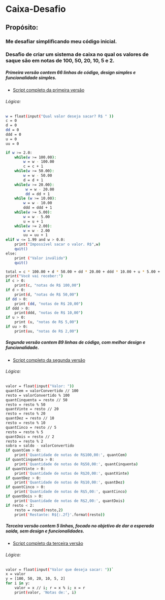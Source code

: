 # Caixa-Desafio
## Propósito:
### Me desafiar simplificando meu código inicial. 
### Desafio de criar um sistema de caixa no qual os valores de saque são em notas de 100, 50, 20, 10, 5 e 2.


##### Primeira versão contem 66 linhas de código, design simples e funcionalidade simples.</p>
- [Script completo da primeira versão](https://github.com/NunesDevs/Caixa-Desafio/tree/main/Caixa-1)
###### Lógica:
```bash
w = float(input("Qual valor deseja sacar? R$ " )) 
c = 0 
d = 0 
dd = 0
ddd = 0
u = 0 
uu = 0

if w >= 2.0:
    while(w >= 100.00):
        w = w - 100.00
        c = c + 1
    while(w >= 50.00):
        w = w - 50.00
        d = d + 1
    while(w >= 20.00):
         w = w - 20.00
         dd = dd + 1
    while (w >= 10.00):
        w = w - 10.00
        ddd = ddd + 1
    while(w >= 5.00):
        w = w - 5.00
        u = u + 1
    while(w >= 2.00):
        w = w - 2.00
        uu = uu + 1
elif w <= 1.99 and w > 0.0:
    print("Impossível sacar o valor. R$",w)
    quit()
else:
    print ("Valor inválido")
    quit()

total = c * 100.00 + d * 50.00 + dd * 20.00 + ddd * 10.00 + u * 5.00 + uu * 2.00
print("Você vai receber:")
if c > 0:
    print(c, "notas de R$ 100,00")
if d > 0:
    print(d, "notas de R$ 50,00")
if dd > 0:
    print (dd, "notas de R$ 20,00")
if ddd > 0:
    print(ddd, "notas de R$ 10,00")
if u > 0:
    print (u, "notas de R$ 5,00")
if uu > 0:
    print(uu, "notas de R$ 2,00")
```

##### Segunda versão contem 89 linhas de código, com melhor design e funcionalidade.
- [Script completo da segunda versão](https://github.com/NunesDevs/Caixa-Desafio/tree/main/Caixa-2)
###### Lógica:
```bash
valor = float(input("Valor: "))
quantCem = valorConvertido // 100
resto = valorConvertido % 100
quantCinquenta = resto // 50
resto = resto % 50
quantVinte = resto // 20
resto = resto % 20
quantDez = resto // 10
resto = resto % 10
quantCinco = resto // 5
resto = resto % 5
quantDois = resto // 2
resto = resto % 2
sobra = saldo - valorConvertido
if quantCem > 0:
    print('Quantidade de notas de R$100,00:', quantCem)
if quantCinquenta > 0:
    print('Quantidade de notas de R$50,00:', quantCinquenta)
if quantVinte > 0:
    print('Quantidade de notas de R$20,00:', quantVinte)
if quantDez > 0:
    print('Quantidade de notas de R$10,00:', quantDez)
if quantCinco > 0:
    print('Quantidade de notas de R$5,00:', quantCinco)
if quantDois > 0:
    print('Quantidade de notas de R$2,00:', quantDois)
if resto < 2:
    resto = round(resto,2)
    print('Restante: R${:.2f}'.format(resto))
```

##### Terceira versão contem 5 linhas, focado no objetivo de dar a esperada saída, sem design e funcionalidades.
- [Script completo da terceira versão](https://github.com/NunesDevs/Caixa-Desafio/tree/main/Caixa-3)
###### Lógica:
```bash 
valor = float(input("Valor que deseja sacar: "))`
x = valor
y = [100, 50, 20, 10, 5, 2]
for i in y:
    valor = x // i; r = x % i; x = r
    print(valor, 'Notas de:', i)
```
